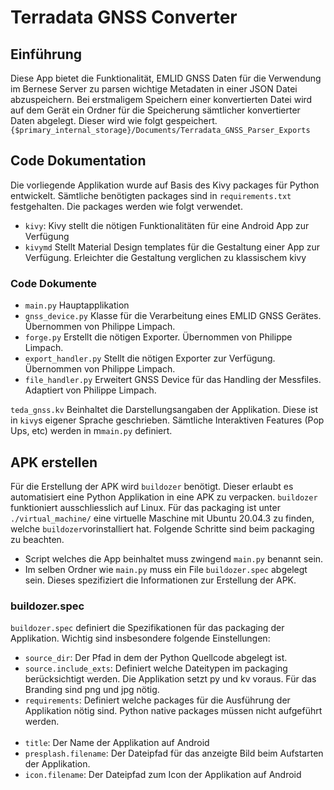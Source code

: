 # Terradata GNSS Converter #

## Einführung ##
Diese App bietet die Funktionalität, EMLID GNSS Daten für die Verwendung im Bernese Server zu parsen wichtige Metadaten in einer JSON Datei abzuspeichern.
Bei erstmaligem Speichern einer konvertierten Datei wird auf dem Gerät ein Ordner für die Speicherung sämtlicher konvertierter Daten abgelegt. Dieser wird wie folgt gespeichert.
`{$primary_internal_storage}/Documents/Terradata_GNSS_Parser_Exports`

## Code Dokumentation ##
Die vorliegende Applikation wurde auf Basis des Kivy packages für Python entwickelt. Sämtliche benötigten packages sind in ``requirements.txt`` festgehalten.
Die packages werden wie folgt verwendet. <br>
* `kivy`: Kivy stellt die nötigen Funktionalitäten für eine Android App zur Verfügung
* `kivymd` Stellt Material Design templates für die Gestaltung einer App zur Verfügung. Erleichter die Gestaltung verglichen zu klassischem kivy

### Code Dokumente ###
* `main.py` Hauptapplikation
* `gnss_device.py` Klasse für die Verarbeitung eines EMLID GNSS Gerätes. Übernommen von Philippe Limpach.
* `forge.py` Erstellt die nötigen Exporter. Übernommen von Philippe Limpach.
* `export_handler.py` Stellt die nötigen Exporter zur Verfügung. Übernommen von Philippe Limpach.
* `file_handler.py` Erweitert GNSS Device für das Handling der Messfiles. Adaptiert von Philippe Limpach.

`teda_gnss.kv` Beinhaltet die Darstellungsangaben der Applikation. Diese ist in `kivy`s eigener Sprache geschrieben. Sämtliche Interaktiven Features (Pop Ups, etc) werden in m`main.py` definiert.

## APK erstellen ##
Für die Erstellung der APK wird `buildozer` benötigt. Dieser erlaubt es automatisiert eine Python Applikation in eine APK zu verpacken. `buildozer` funktioniert ausschliesslich auf Linux. Für das packaging ist unter `./virtual_machine/` eine virtuelle Maschine mit Ubuntu 20.04.3 zu finden, welche `buildozer`vorinstalliert hat. Folgende Schritte sind beim packaging zu beachten.
* Script welches die App beinhaltet muss zwingend `main.py` benannt sein.
* Im selben Ordner wie `main.py` muss ein File `buildozer.spec` abgelegt sein. Dieses spezifiziert die Informationen zur Erstellung der APK.

### buildozer.spec ###
`buildozer.spec` definiert die Spezifikationen für das packaging der Applikation. Wichtig sind insbesondere folgende Einstellungen:
* `source_dir`: Der Pfad in dem der Python Quellcode abgelegt ist.
* `source.include_exts`: Definiert welche Dateitypen im packaging berücksichtigt werden. Die Applikation setzt py und kv voraus. Für das Branding sind png und jpg nötig.
* `requirements`: Definiert welche packages für die Ausführung der Applikation nötig sind. Python native packages müssen nicht aufgeführt werden.
</br></br>
* `title`: Der Name der Applikation auf Android
* `presplash.filename`: Der Dateipfad für das anzeigte Bild beim Aufstarten der Applikation.
* `icon.filename`: Der Dateipfad zum Icon der Applikation auf Android

